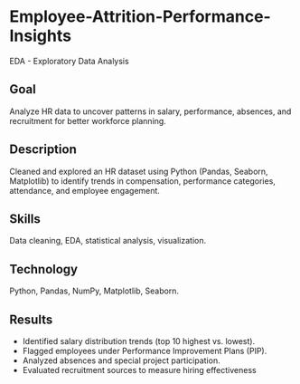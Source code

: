 # Employee-Attrition-Performance-Insights
EDA - Exploratory Data Analysis

## Goal
Analyze HR data to uncover patterns in salary, performance, absences, and recruitment for better workforce planning.

## Description
Cleaned and explored an HR dataset using Python (Pandas, Seaborn, Matplotlib) to identify trends in compensation, performance categories, attendance, and employee engagement.

## Skills
Data cleaning, EDA, statistical analysis, visualization.

## Technology
Python, Pandas, NumPy, Matplotlib, Seaborn.

## Results
- Identified salary distribution trends (top 10 highest vs. lowest).
- Flagged employees under Performance Improvement Plans (PIP).
- Analyzed absences and special project participation.
- Evaluated recruitment sources to measure hiring effectiveness
